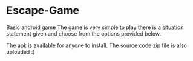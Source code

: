 # Escape-Game
Basic android game 
The game is very simple to play there is a situation statement given and choose from the options provided below.

The apk is available for anyone to install.
The source code zip file is also uploaded :)
